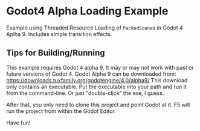 # Godot4 Alpha Loading Example

Example using Threaded Resource Loading of `PackedScene`s in Godot 4 Aplha 9. Includes simple transition effects.

## Tips for Building/Running

This example requires Godot 4 alpha 9. It may or may not work with past or future versions of Godot 4. Godot Alpha 9 can be downloaded from: https://downloads.tuxfamily.org/godotengine/4.0/alpha9/ This download only contains an executable. Put the executable into your path and run it from the command-line. Or just "double-click" the exe, I guess.

After that, you only need to clone this project and point Godot at it. F5 will run the project from within the Godot Editor.

Have fun!
